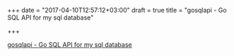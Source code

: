 +++
date = "2017-04-10T12:57:12+03:00"
draft = true
title = "gosqlapi - Go SQL API for my sql database"

+++

<p><a href="https://github.com/balaweblog/gosqlapi">gosqlapi - Go SQL API for my sql database</a></p>